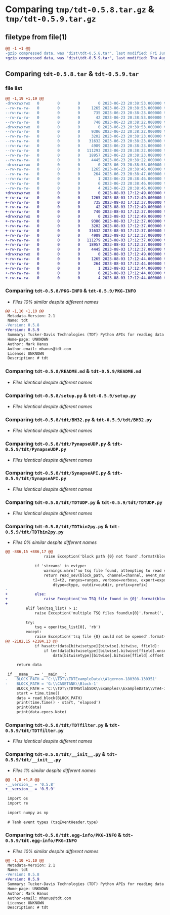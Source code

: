 # Comparing `tmp/tdt-0.5.8.tar.gz` & `tmp/tdt-0.5.9.tar.gz`

## filetype from file(1)

```diff
@@ -1 +1 @@
-gzip compressed data, was "dist\tdt-0.5.8.tar", last modified: Fri Jun 23 20:38:53 2023, max compression
+gzip compressed data, was "dist\tdt-0.5.9.tar", last modified: Thu Aug  3 17:12:49 2023, max compression
```

## Comparing `tdt-0.5.8.tar` & `tdt-0.5.9.tar`

### file list

```diff
@@ -1,19 +1,19 @@
-drwxrwxrwx   0        0        0        0 2023-06-23 20:38:53.000000 tdt-0.5.8/
--rw-rw-rw-   0        0        0     1265 2023-06-23 20:38:53.000000 tdt-0.5.8/PKG-INFO
--rw-rw-rw-   0        0        0      735 2023-06-23 20:38:23.000000 tdt-0.5.8/README.md
--rw-rw-rw-   0        0        0       42 2023-06-23 20:38:53.000000 tdt-0.5.8/setup.cfg
--rw-rw-rw-   0        0        0      740 2023-06-23 20:38:22.000000 tdt-0.5.8/setup.py
-drwxrwxrwx   0        0        0        0 2023-06-23 20:38:53.000000 tdt-0.5.8/tdt/
--rw-rw-rw-   0        0        0     9386 2023-06-23 20:38:22.000000 tdt-0.5.8/tdt/BH32.py
--rw-rw-rw-   0        0        0     3202 2023-06-23 20:38:23.000000 tdt-0.5.8/tdt/PynapseUDP.py
--rw-rw-rw-   0        0        0    31632 2023-06-23 20:38:23.000000 tdt-0.5.8/tdt/SynapseAPI.py
--rw-rw-rw-   0        0        0     4989 2023-06-23 20:38:23.000000 tdt-0.5.8/tdt/TDTUDP.py
--rw-rw-rw-   0        0        0   111293 2023-06-23 20:38:22.000000 tdt-0.5.8/tdt/TDTbin2py.py
--rw-rw-rw-   0        0        0    18957 2023-06-23 20:38:23.000000 tdt-0.5.8/tdt/TDTfilter.py
--rw-rw-rw-   0        0        0     4445 2023-06-23 20:38:22.000000 tdt-0.5.8/tdt/__init__.py
-drwxrwxrwx   0        0        0        0 2023-06-23 20:38:53.000000 tdt-0.5.8/tdt.egg-info/
--rw-rw-rw-   0        0        0     1265 2023-06-23 20:38:46.000000 tdt-0.5.8/tdt.egg-info/PKG-INFO
--rw-rw-rw-   0        0        0      264 2023-06-23 20:38:47.000000 tdt-0.5.8/tdt.egg-info/SOURCES.txt
--rw-rw-rw-   0        0        0        1 2023-06-23 20:38:46.000000 tdt-0.5.8/tdt.egg-info/dependency_links.txt
--rw-rw-rw-   0        0        0        6 2023-06-23 20:38:46.000000 tdt-0.5.8/tdt.egg-info/requires.txt
--rw-rw-rw-   0        0        0        4 2023-06-23 20:38:46.000000 tdt-0.5.8/tdt.egg-info/top_level.txt
+drwxrwxrwx   0        0        0        0 2023-08-03 17:12:49.000000 tdt-0.5.9/
+-rw-rw-rw-   0        0        0     1265 2023-08-03 17:12:49.000000 tdt-0.5.9/PKG-INFO
+-rw-rw-rw-   0        0        0      735 2023-08-03 17:12:37.000000 tdt-0.5.9/README.md
+-rw-rw-rw-   0        0        0       42 2023-08-03 17:12:49.000000 tdt-0.5.9/setup.cfg
+-rw-rw-rw-   0        0        0      740 2023-08-03 17:12:37.000000 tdt-0.5.9/setup.py
+drwxrwxrwx   0        0        0        0 2023-08-03 17:12:49.000000 tdt-0.5.9/tdt/
+-rw-rw-rw-   0        0        0     9386 2023-08-03 17:12:37.000000 tdt-0.5.9/tdt/BH32.py
+-rw-rw-rw-   0        0        0     3202 2023-08-03 17:12:37.000000 tdt-0.5.9/tdt/PynapseUDP.py
+-rw-rw-rw-   0        0        0    31632 2023-08-03 17:12:37.000000 tdt-0.5.9/tdt/SynapseAPI.py
+-rw-rw-rw-   0        0        0     4989 2023-08-03 17:12:37.000000 tdt-0.5.9/tdt/TDTUDP.py
+-rw-rw-rw-   0        0        0   111279 2023-08-03 17:12:37.000000 tdt-0.5.9/tdt/TDTbin2py.py
+-rw-rw-rw-   0        0        0    18957 2023-08-03 17:12:37.000000 tdt-0.5.9/tdt/TDTfilter.py
+-rw-rw-rw-   0        0        0     4445 2023-08-03 17:12:37.000000 tdt-0.5.9/tdt/__init__.py
+drwxrwxrwx   0        0        0        0 2023-08-03 17:12:49.000000 tdt-0.5.9/tdt.egg-info/
+-rw-rw-rw-   0        0        0     1265 2023-08-03 17:12:44.000000 tdt-0.5.9/tdt.egg-info/PKG-INFO
+-rw-rw-rw-   0        0        0      264 2023-08-03 17:12:44.000000 tdt-0.5.9/tdt.egg-info/SOURCES.txt
+-rw-rw-rw-   0        0        0        1 2023-08-03 17:12:44.000000 tdt-0.5.9/tdt.egg-info/dependency_links.txt
+-rw-rw-rw-   0        0        0        6 2023-08-03 17:12:44.000000 tdt-0.5.9/tdt.egg-info/requires.txt
+-rw-rw-rw-   0        0        0        4 2023-08-03 17:12:44.000000 tdt-0.5.9/tdt.egg-info/top_level.txt
```

### Comparing `tdt-0.5.8/PKG-INFO` & `tdt-0.5.9/PKG-INFO`

 * *Files 10% similar despite different names*

```diff
@@ -1,10 +1,10 @@
 Metadata-Version: 2.1
 Name: tdt
-Version: 0.5.8
+Version: 0.5.9
 Summary: Tucker-Davis Technologies (TDT) Python APIs for reading data and interacting with Synapse software
 Home-page: UNKNOWN
 Author: Mark Hanus
 Author-email: mhanus@tdt.com
 License: UNKNOWN
 Description: # tdt
```

### Comparing `tdt-0.5.8/README.md` & `tdt-0.5.9/README.md`

 * *Files identical despite different names*

### Comparing `tdt-0.5.8/setup.py` & `tdt-0.5.9/setup.py`

 * *Files identical despite different names*

### Comparing `tdt-0.5.8/tdt/BH32.py` & `tdt-0.5.9/tdt/BH32.py`

 * *Files identical despite different names*

### Comparing `tdt-0.5.8/tdt/PynapseUDP.py` & `tdt-0.5.9/tdt/PynapseUDP.py`

 * *Files identical despite different names*

### Comparing `tdt-0.5.8/tdt/SynapseAPI.py` & `tdt-0.5.9/tdt/SynapseAPI.py`

 * *Files identical despite different names*

### Comparing `tdt-0.5.8/tdt/TDTUDP.py` & `tdt-0.5.9/tdt/TDTUDP.py`

 * *Files identical despite different names*

### Comparing `tdt-0.5.8/tdt/TDTbin2py.py` & `tdt-0.5.9/tdt/TDTbin2py.py`

 * *Files 0% similar despite different names*

```diff
@@ -886,15 +886,17 @@
                 raise Exception('block path {0} not found'.format(block_path))
             
             if 'streams' in evtype:
                 warnings.warn('no tsq file found, attempting to read sev files', Warning, stacklevel=2)
                 return read_sev(block_path, channel=channel, event_name=store, t1=t1,
                     t2=t2, ranges=ranges, verbose=verbose, export=export, scale=scale,
                     dtype=dtype, outdir=outdir, prefix=prefix)
-           
+            else:
+                raise Exception('no TSQ file found in {0}'.format(block_path))
+        
         elif len(tsq_list) > 1:
             raise Exception('multiple TSQ files found\n{0}'.format(','.join(tsq_list)))
         
         try:
             tsq = open(tsq_list[0], 'rb')
         except:
             raise Exception('tsq file {0} could not be opened'.format(tsq_list[0]))
@@ -2182,15 +2184,13 @@
             if hasattr(data[bitwisetype][bitwise].bitwise, ffield):
                 if len(data[bitwisetype][bitwise].bitwise[ffield].onset) - 1 == len(data[bitwisetype][bitwise].bitwise[ffield].offset):
                     data[bitwisetype][bitwise].bitwise[ffield].offset = np.concatenate([data[bitwisetype][bitwise].bitwise[ffield].offset, [np.inf]])
     
     return data
 
 if __name__ == '__main__':
-    BLOCK_PATH = 'C:\\TDT\\TDTExampleData\\Algernon-180308-130351'
-    BLOCK_PATH = 'G:\\CASETANK\\Block-1'
     BLOCK_PATH = 'C:\\TDT\\TDTMatlabSDK\\Examples\\ExampleData\\VTA4-190125-100559'
     start = time.time()
     data = read_block(BLOCK_PATH)
     print(time.time() - start, 'elapsed')
     print(data)
     print(data.epocs.Note)
```

### Comparing `tdt-0.5.8/tdt/TDTfilter.py` & `tdt-0.5.9/tdt/TDTfilter.py`

 * *Files identical despite different names*

### Comparing `tdt-0.5.8/tdt/__init__.py` & `tdt-0.5.9/tdt/__init__.py`

 * *Files 1% similar despite different names*

```diff
@@ -1,8 +1,8 @@
-__version__ = '0.5.8'
+__version__ = '0.5.9'
 
 import os
 import re
 
 import numpy as np
 
 # Tank event types (tsqEventHeader.type)
```

### Comparing `tdt-0.5.8/tdt.egg-info/PKG-INFO` & `tdt-0.5.9/tdt.egg-info/PKG-INFO`

 * *Files 10% similar despite different names*

```diff
@@ -1,10 +1,10 @@
 Metadata-Version: 2.1
 Name: tdt
-Version: 0.5.8
+Version: 0.5.9
 Summary: Tucker-Davis Technologies (TDT) Python APIs for reading data and interacting with Synapse software
 Home-page: UNKNOWN
 Author: Mark Hanus
 Author-email: mhanus@tdt.com
 License: UNKNOWN
 Description: # tdt
```

